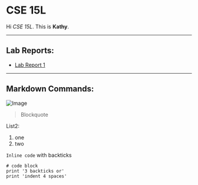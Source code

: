 # CSE 15L


Hi *CSE 15L*.
This is **Kathy**.


---
## Lab Reports: ##
* [Lab Report 1](https://kathyww.github.io/cse15l-lab-reports/lab-report-1-week-2.html)
---



## Markdown Commands: ##
![Image](https://user-images.githubusercontent.com/103288344/162642902-3cd6973f-a4fc-4a7e-9bbe-e214b2dd1b68.png)

> Blockquote


List2:
1. one
2. two



`Inline code` with backticks

```
# code block
print '3 backticks or'
print 'indent 4 spaces'
```
